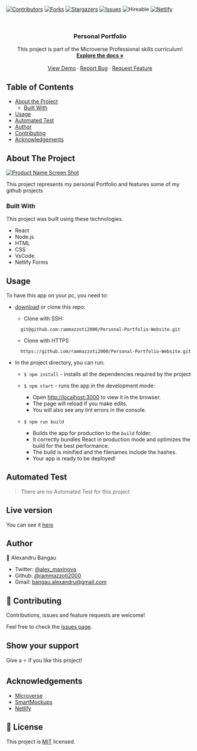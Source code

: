 <!--
*** Thanks for checking out this README Template. If you have a suggestion that would
*** make this better, please fork the repo and create a pull request or simply open
*** an issue with the tag "enhancement".
*** Thanks again! Now go create something AMAZING! :D
-->

<!-- PROJECT SHIELDS -->
<!--
*** I'm using markdown "reference style" links for readability.
*** Reference links are enclosed in brackets [ ] instead of parentheses ( ).
*** See the bottom of this document for the declaration of the reference variables
*** for contributors-url, forks-url, etc. This is an optional, concise syntax you may use.
*** https://www.markdownguide.org/basic-syntax/#reference-style-links
-->
[![Contributors][contributors-shield]][contributors-url]
[![Forks][forks-shield]][forks-url]
[![Stargazers][stars-shield]][stars-url]
[![Issues][issues-shield]][issues-url]
![Hireable](https://cdn.rawgit.com/hiendv/hireable/master/styles/default/yes.svg)
[![Netlify][netlify-shield]][netlify-url]

<!-- PROJECT LOGO -->
<br />


  <h3 align="center">Personal Portfolio</h3>

  <p align="center">
    This project is part of the Microverse Professional skills curriculum!
    <br />
    <a href="https://github.com/prashantsingh20/Personal-Portfolio-Website"><strong>Explore the docs »</strong></a>
    <br />
    <br />
    <a href="https://www.alex-portfolio.org/">View Demo</a>
    ·
    <a href="https://github.com/prashantsingh20/Personal-Portfolio-Website/issues">Report Bug</a>
    ·
    <a href="https://github.com/prashantsingh20/Personal-Portfolio-Website/issues">Request Feature</a>
  </p>
</p>

<!-- TABLE OF CONTENTS -->
## Table of Contents

* [About the Project](#about-the-project)
  * [Built With](#built-with)
* [Usage](#usage)
* [Automated Test](#automated-test)
* [Author](#author)
* [Contributing](#contributing)
* [Acknowledgements](#acknowledgements)

<!-- ABOUT THE PROJECT -->
## About The Project

[![Product Name Screen Shot][product-screenshot]](https://prashantsingh20.github.io/Personal-Portfolio-Website/)

This project represents my personal Portfolio and features some of my github projects

### Built With
This project was built using these technologies.
* React
* Node.js
* HTML
* CSS
* VsCode
* Netlify Forms

## Usage

To have this app on your pc, you need to:
* [download](https://github.com/prashantsingh20/Personal-Portfolio-Website/archive/development.zip) or clone this repo:
  - Clone with SSH:
  ```
    git@github.com:rammazzoti2000/Personal-Portfolio-Website.git
  ```
  - Clone with HTTPS
  ```
    https://github.com/rammazzoti2000/Personal-Portfolio-Website.git
  ```

* In the project directory, you can run:

  - `$ npm install` - installs all the dependencies required by the project

  - `$ npm start` - runs the app in the development mode:
    - Open [http://localhost:3000](http://localhost:3000) to view it in the browser.
    - The page will reload if you make edits.
    - You will also see any lint errors in the console.

  - `$ npm run build`
    - Builds the app for production to the `build` folder.
    - It correctly bundles React in production mode and optimizes the build for the best performance.
    - The build is minified and the filenames include the hashes.
    - Your app is ready to be deployed!

## Automated Test
  > There are no Automated Test for this project

<!-- LIVE VERSION -->
## Live version

You can see it [here](https://www.alex-portfolio.org/)

<!-- CONTACT -->
## Author
👤 Alexandru Bangau

- Twitter: [@alex_maxinova](https://twitter.com/prashanthsingh_)
- Github: [@rammazzoti2000](https://github.com/prashantsingh20)
- Gmail: bangau.alexandru@gmail.com

## :handshake: Contributing
Contributions, issues and feature requests are welcome!

Feel free to check the [issues page](https://github.com/prashantsingh20/Personal-Portfolio-Website/issues).

## Show your support

Give a :star: if you like this project!

<!-- ACKNOWLEDGEMENTS -->
## Acknowledgements
* [Microverse](https://www.microverse.org/)
* [SmartMockups](https://smartmockups.com/)
* [Netlify](https://www.netlify.com/)

<!-- MARKDOWN LINKS & IMAGES -->
<!-- https://www.markdownguide.org/basic-syntax/#reference-style-links -->
[contributors-shield]: https://img.shields.io/github/contributors/prashantsingh20/personal_portfolio.svg?styles/default/yes.svg
[contributors-url]: https://github.com/prashantsingh20/personal_portfolio/graphs/contributors
[forks-shield]: https://img.shields.io/github/forks/prashantsingh20/personal_portfolio.svg?styles/default/yes.svg
[forks-url]: https://github.com/prashantsingh20rammazzoti2000/personal_portfolio/network/members
[stars-shield]: https://img.shields.io/github/stars/prashantsingh20/personal_portfolio.svg?styles/default/yes.svg
[stars-url]: https://github.com/prashantsingh20/personal_portfolio/stargazers
[issues-shield]: https://img.shields.io/github/issues/prashantsingh20/personal_portfolio.svg?styles/default/yes.svg
[issues-url]: https://github.com/prashantsingh20/personal_portfolio/issues
[netlify-shield]: https://api.netlify.com/api/v1/badges/f88e03cf-ec7b-4593-ac9b-54e4dabffa33/deploy-status
[netlify-url]: https://app.netlify.com/sites/alex-bangau/deploys
[product-screenshot]: public/images/screenshot.png

## 📝 License

This project is [MIT](https://opensource.org/licenses/MIT) licensed.
